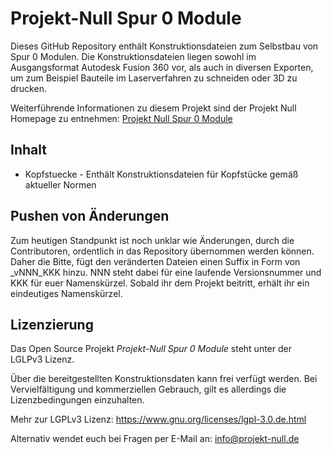 # Projekt-Null Spur 0 Module

Dieses GitHub Repository enthält Konstruktionsdateien zum Selbstbau von Spur 0 Modulen. Die Konstruktionsdateien liegen sowohl im Ausgangsformat Autodesk Fusion 360 vor, als auch in diversen Exporten, um zum Beispiel Bauteile im Laserverfahren zu schneiden oder 3D zu drucken.

Weiterführende Informationen zu diesem Projekt sind der Projekt Null Homepage zu entnehmen: [Projekt Null Spur 0 Module](https://projekt-null.de/projekte/spur-0-module/kopfstuecke/)

## Inhalt

- Kopfstuecke - Enthält Konstruktionsdateien für Kopfstücke gemäß aktueller Normen

## Pushen von Änderungen

Zum heutigen Standpunkt ist noch unklar wie Änderungen, durch die Contributoren, ordentlich in das Repository übernommen werden können. Daher die Bitte, fügt den veränderten Dateien einen Suffix in Form von _vNNN_KKK hinzu. NNN steht dabei für eine laufende Versionsnummer und KKK für euer Namenskürzel. Sobald ihr dem Projekt beitritt, erhält ihr ein eindeutiges Namenskürzel.  

## Lizenzierung

Das Open Source Projekt *Projekt-Null Spur 0 Module* steht unter der LGLPv3 Lizenz. 

Über die bereitgestellten Konstruktionsdaten kann frei verfügt werden. Bei Vervielfältigung und kommerziellen Gebrauch, gilt es allerdings die Lizenzbedingungen einzuhalten. 

Mehr zur LGPLv3 Lizenz: https://www.gnu.org/licenses/lgpl-3.0.de.html

Alternativ wendet euch bei Fragen per E-Mail an: info@projekt-null.de
